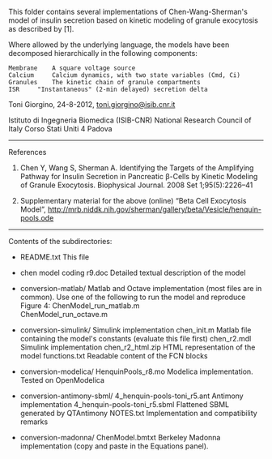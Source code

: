 This folder contains several implementations of Chen-Wang-Sherman's model of 
insulin secretion based on kinetic modeling of granule exocytosis as described
by [1].

Where allowed by the underlying language, the models have been decomposed
hierarchically in the following components:

	Membrane	A square voltage source
	Calcium		Calcium dynamics, with two state variables (Cmd, Ci)
	Granules	The kinetic chain of granule compartments
	ISR		"Instantaneous" (2-min delayed) secretion delta


Toni Giorgino, 24-8-2012, toni.giorgino@isib.cnr.it

Istituto di Ingegneria Biomedica (ISIB-CNR)
National Research Council of Italy
Corso Stati Uniti 4
Padova

-------------------------------

References

1. Chen Y, Wang S, Sherman A. Identifying the Targets of the
   Amplifying Pathway for Insulin Secretion in Pancreatic β-Cells by
   Kinetic Modeling of Granule Exocytosis. Biophysical Journal. 2008
   Set 1;95(5):2226–41

2. Supplementary material for the above (online) “Beta Cell Exocytosis
   Model”,
   http://mrb.niddk.nih.gov/sherman/gallery/beta/Vesicle/henquin-pools.ode


-------------------------------


Contents of the subdirectories:

* README.txt				This file

* chen model coding r9.doc		Detailed textual description of the model

* conversion-matlab/
	Matlab and Octave implementation (most files are in common).
	Use one of the following to run the model and reproduce Figure 4:
		ChenModel_run_matlab.m	
		ChenModel_run_octave.m	

* conversion-simulink/
	Simulink implementation
		chen_init.m 		Matlab file containing the model's constants 
					(evaluate this file first)
		chen_r2.mdl   		Simulink implementation
		chen_r2_html.zip  	HTML representation of the model
		functions.txt		Readable content of the FCN blocks

* conversion-modelica/
	HenquinPools_r8.mo		Modelica implementation. Tested on OpenModelica

* conversion-antimony-sbml/
	4_henquin-pools-toni_r5.ant	Antimony implementation
	4_henquin-pools-toni_r5.sbml	Flattened SBML generated by QTAntimony
	NOTES.txt 			Implementation and compatibility remarks

* conversion-madonna/
	ChenModel.bmtxt			Berkeley Madonna implementation (copy and
					paste in the Equations panel).





